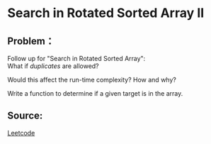 # Search in Rotated Sorted Array II

## Problem：

<div class="question-content">
 <p>
 </p>
 <p>
  Follow up for "Search in Rotated Sorted Array":
  <br/>
  What if
  <i>
   duplicates
  </i>
  are allowed?
 </p>
 <p>
  Would this affect the run-time complexity? How and why?
 </p>
 <p>
  Write a function to determine if a given target is in the array.
 </p>
</div>


## Source:
[Leetcode](https://leetcode.com/problems/search-in-rotated-sorted-array-ii/)
